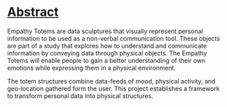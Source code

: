 [Abstract](toc.md)
===

Empathy Totems are data sculptures that visually represent personal information to be used as a non-verbal communication tool. These objects are part of a study that explores how to understand and communicate information by conveying data through physical objects. The Empathy Totems will enable people to gain a better understanding of their own emotions while expressing them in a physical environment.

The totem structures combine data-feeds of mood, physical activity, and geo-location gathered form the user. This project establishes a framework to transform personal data into physical structures.
